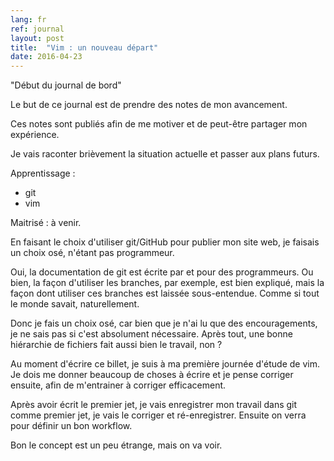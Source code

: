 ```yaml
---
lang: fr
ref: journal
layout: post
title:  "Vim : un nouveau départ"
date: 2016-04-23
---
```

"Début du journal de bord"

Le but de ce journal est de prendre des notes de mon avancement.

Ces notes sont publiés afin de me motiver et de peut-être partager mon expérience.

Je vais raconter brièvement la situation actuelle et passer aux plans futurs.

Apprentissage :

* git
* vim

Maitrisé : à venir.  

En faisant le choix d'utiliser git/GitHub pour publier mon site web,
je faisais un choix osé, n'étant pas programmeur.

Oui, la documentation de git est écrite par et pour des programmeurs.
Ou bien, la façon d'utiliser les branches, par exemple, est bien expliqué,
mais la façon dont utiliser ces branches est laissée
sous-entendue. Comme si tout le monde savait, naturellement.  

Donc je fais un choix osé, car bien que je n'ai lu que des
encouragements, je ne sais pas si c'est absolument nécessaire.
Après tout, une bonne hiérarchie de fichiers fait aussi bien le
travail, non ?

Au moment d'écrire ce billet, je suis à ma première journée
d'étude de vim. Je dois me donner beaucoup de choses à écrire et
je pense corriger ensuite, afin de m'entrainer à corriger
efficacement.

Après avoir écrit le premier jet, je vais enregistrer mon travail
dans git comme premier jet, je vais le corriger et ré-enregistrer.
Ensuite on verra pour définir un bon workflow.

Bon le concept est un peu étrange, mais on va voir.
